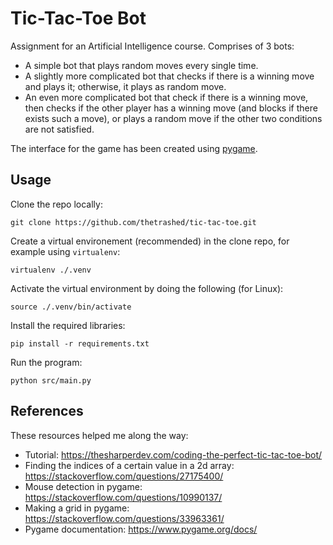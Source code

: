 # Tic-Tac-Toe Bot
Assignment for an Artificial Intelligence course. Comprises of 3 bots:
- A simple bot that plays random moves every single time.
- A slightly more complicated bot that checks if there is a winning move and plays it; otherwise, it plays as random move.
- An even more complicated bot that check if there is a winning move, then checks if the other player has a winning move (and blocks if there exists such a move), or plays a random move if the other two conditions are not satisfied.

The interface for the game has been created using [pygame](https://www.pygame.org/docs/).

## Usage
Clone the repo locally:

	git clone https://github.com/thetrashed/tic-tac-toe.git

Create a virtual environement (recommended) in the clone repo, for example using `virtualenv`:

	virtualenv ./.venv
	
Activate the virtual environment by doing the following (for Linux):

	source ./.venv/bin/activate
	
Install the required libraries:

	pip install -r requirements.txt
	
Run the program:

	python src/main.py

## References
These resources helped me along the way:
- Tutorial: https://thesharperdev.com/coding-the-perfect-tic-tac-toe-bot/
- Finding the indices of a certain value in a 2d array: https://stackoverflow.com/questions/27175400/
- Mouse detection in pygame: https://stackoverflow.com/questions/10990137/
- Making a grid in pygame: https://stackoverflow.com/questions/33963361/
- Pygame documentation: https://www.pygame.org/docs/
